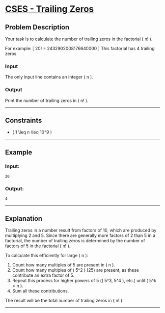 # [CSES - Trailing Zeros](https://cses.fi/problemset/task/1618/)

## Problem Description
Your task is to calculate the number of trailing zeros in the factorial \( n! \).

For example:
\[
20! = 2432902008176640000
\]
This factorial has 4 trailing zeros.

### Input
The only input line contains an integer \( n \).

### Output
Print the number of trailing zeros in \( n! \).

---

## Constraints
- \( 1 \leq n \leq 10^9 \)

---

## Example
### Input:
```
20
```

### Output:
```
4
```

---

## Explanation
Trailing zeros in a number result from factors of 10, which are produced by multiplying 2 and 5. Since there are generally more factors of 2 than 5 in a factorial, the number of trailing zeros is determined by the number of factors of 5 in the factorial \( n! \).

To calculate this efficiently for large \( n \):
1. Count how many multiples of 5 are present in \( n \).
2. Count how many multiples of \( 5^2 \) (25) are present, as these contribute an extra factor of 5.
3. Repeat this process for higher powers of 5 (\( 5^3, 5^4 \), etc.) until \( 5^k > n \).
4. Sum all these contributions.

The result will be the total number of trailing zeros in \( n! \).

---

